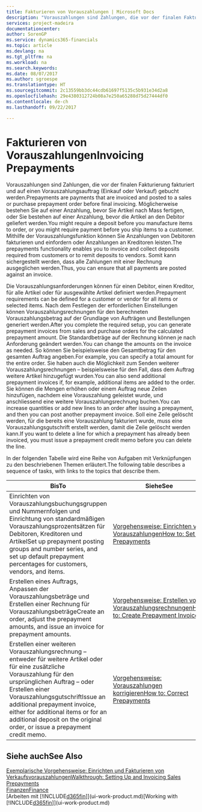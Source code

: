 ```yaml
---
title: Fakturieren von Vorauszahlungen | Microsoft Docs
description: "Vorauszahlungen sind Zahlungen, die vor der finalen Fakturierung fakturiert und auf einen Vorauszahlungsauftrag (Einkauf oder Verkauf) gebucht werden. Möglicherweise bestehen Sie auf einer Anzahlung, bevor Sie Artikel nach Mass fertigen, oder Sie bestehen auf einer Anzahlung, bevor die Artikel an den Debitor geliefert werden. Mithilfe der Vorauszahlungsfunktion können Sie Anzahlungen von Debitoren fakturieren und einfordern oder Anzahlungen an Kreditoren leisten. Somit kann sichergestellt werden, dass alle Zahlungen mit einer Rechnung ausgeglichen werden."
services: project-madeira
documentationcenter: 
author: SorenGP
ms.service: dynamics365-financials
ms.topic: article
ms.devlang: na
ms.tgt_pltfrm: na
ms.workload: na
ms.search.keywords: 
ms.date: 08/07/2017
ms.author: sgroespe
ms.translationtype: HT
ms.sourcegitcommit: 2c13559bb3dc44cdb61697f5135c5b931e34d2a8
ms.openlocfilehash: 29e4380312724b08a7e250a65288d75d27444df0
ms.contentlocale: de-ch
ms.lasthandoff: 09/22/2017

---
```

# <a name="invoicing-prepayments"></a><span data-ttu-id="82643-106">Fakturieren von Vorauszahlungen</span><span class="sxs-lookup"><span data-stu-id="82643-106">Invoicing Prepayments</span></span>
<span data-ttu-id="82643-107">Vorauszahlungen sind Zahlungen, die vor der finalen Fakturierung fakturiert und auf einen Vorauszahlungsauftrag (Einkauf oder Verkauf) gebucht werden.</span><span class="sxs-lookup"><span data-stu-id="82643-107">Prepayments are payments that are invoiced and posted to a sales or purchase prepayment order before final invoicing.</span></span> <span data-ttu-id="82643-108">Möglicherweise bestehen Sie auf einer Anzahlung, bevor Sie Artikel nach Mass fertigen, oder Sie bestehen auf einer Anzahlung, bevor die Artikel an den Debitor geliefert werden.</span><span class="sxs-lookup"><span data-stu-id="82643-108">You might require a deposit before you manufacture items to order, or you might require payment before you ship items to a customer.</span></span> <span data-ttu-id="82643-109">Mithilfe der Vorauszahlungsfunktion können Sie Anzahlungen von Debitoren fakturieren und einfordern oder Anzahlungen an Kreditoren leisten.</span><span class="sxs-lookup"><span data-stu-id="82643-109">The prepayments functionality enables you to invoice and collect deposits required from customers or to remit deposits to vendors.</span></span> <span data-ttu-id="82643-110">Somit kann sichergestellt werden, dass alle Zahlungen mit einer Rechnung ausgeglichen werden.</span><span class="sxs-lookup"><span data-stu-id="82643-110">Thus, you can ensure that all payments are posted against an invoice.</span></span>  

 <span data-ttu-id="82643-111">Die Vorauszahlungsanforderungen können für einen Debitor, einen Kreditor, für alle Artikel oder für ausgewählte Artikel definiert werden.</span><span class="sxs-lookup"><span data-stu-id="82643-111">Prepayment requirements can be defined for a customer or vendor for all items or selected items.</span></span> <span data-ttu-id="82643-112">Nach dem Festlegen der erforderlichen Einstellungen können Vorauszahlungsrechnungen für den berechneten Vorauszahlungsbetrag auf der Grundlage von Aufträgen und Bestellungen generiert werden.</span><span class="sxs-lookup"><span data-stu-id="82643-112">After you complete the required setup, you can generate prepayment invoices from sales and purchase orders for the calculated prepayment amount.</span></span> <span data-ttu-id="82643-113">Die Standardbeträge auf der Rechnung können je nach Anforderung geändert werden.</span><span class="sxs-lookup"><span data-stu-id="82643-113">You can change the amounts on the invoice as needed.</span></span> <span data-ttu-id="82643-114">So können Sie beispielsweise den Gesamtbetrag für den gesamten Auftrag angeben.</span><span class="sxs-lookup"><span data-stu-id="82643-114">For example, you can specify a total amount for the entire order.</span></span> <span data-ttu-id="82643-115">Sie haben auch die Möglichkeit zum Senden weiterer Vorauszahlungsrechnungen – beispielsweise für den Fall, dass dem Auftrag weitere Artikel hinzugefügt wurden.</span><span class="sxs-lookup"><span data-stu-id="82643-115">You can also send additional prepayment invoices if, for example, additional items are added to the order.</span></span> <span data-ttu-id="82643-116">Sie können die Mengen erhöhen oder einem Auftrag neue Zeilen hinzufügen, nachdem eine Vorauszahlung geleistet wurde, und anschliessend eine weitere Vorauszahlungsrechnung buchen.</span><span class="sxs-lookup"><span data-stu-id="82643-116">You can increase quantities or add new lines to an order after issuing a prepayment, and then you can post another prepayment invoice.</span></span> <span data-ttu-id="82643-117">Soll eine Zeile gelöscht werden, für die bereits eine Vorauszahlung fakturiert wurde, muss eine Vorauszahlungsgutschrift erstellt werden, damit die Zeile gelöscht werden kann.</span><span class="sxs-lookup"><span data-stu-id="82643-117">If you want to delete a line for which a prepayment has already been invoiced, you must issue a prepayment credit memo before you can delete the line.</span></span>  

 <span data-ttu-id="82643-118">In der folgenden Tabelle wird eine Reihe von Aufgaben mit Verknüpfungen zu den beschriebenen Themen erläutert.</span><span class="sxs-lookup"><span data-stu-id="82643-118">The following table describes a sequence of tasks, with links to the topics that describe them.</span></span>

|<span data-ttu-id="82643-119">**Bis**</span><span class="sxs-lookup"><span data-stu-id="82643-119">**To**</span></span>|<span data-ttu-id="82643-120">**Siehe**</span><span class="sxs-lookup"><span data-stu-id="82643-120">**See**</span></span>|  
|------------|-------------|  
|<span data-ttu-id="82643-121">Einrichten von Vorauszahlungsbuchungsgruppen und Nummernfolgen und Einrichtung von standardmäßigen Vorauszahlungsprozentsätzen für Debitoren, Kreditoren und Artikel</span><span class="sxs-lookup"><span data-stu-id="82643-121">Set up prepayment posting groups and number series, and set up default prepayment percentages for customers, vendors, and items.</span></span>|[<span data-ttu-id="82643-122">Vorgehensweise: Einrichten von Vorauszahlungen</span><span class="sxs-lookup"><span data-stu-id="82643-122">How to: Set Up Prepayments</span></span>](finance-set-up-prepayments.md)|
|<span data-ttu-id="82643-123">Erstellen eines Auftrags, Anpassen der Vorauszahlungsbeträge und Erstellen einer Rechnung für Vorauszahlungsbeträge</span><span class="sxs-lookup"><span data-stu-id="82643-123">Create an order, adjust the prepayment amounts, and issue an invoice for prepayment amounts.</span></span>|[<span data-ttu-id="82643-124">Vorgehensweise: Erstellen von Vorauszahlungsrechnungen</span><span class="sxs-lookup"><span data-stu-id="82643-124">How to: Create Prepayment Invoices</span></span>](finance-how-to-create-prepayment-invoices.md)|  
|<span data-ttu-id="82643-125">Erstellen einer weiteren Vorauszahlungsrechnung – entweder für weitere Artikel oder für eine zusätzliche Vorauszahlung für den ursprünglichen Auftrag – oder Erstellen einer Vorauszahlungsgutschrift</span><span class="sxs-lookup"><span data-stu-id="82643-125">Issue an additional prepayment invoice, either for additional items or for an additional deposit on the original order, or issue a prepayment credit memo.</span></span>|[<span data-ttu-id="82643-126">Vorgehensweise: Vorauszahlungen korrigieren</span><span class="sxs-lookup"><span data-stu-id="82643-126">How to: Correct Prepayments</span></span>](finance-how-to-correct-prepayments.md)|  

## <a name="see-also"></a><span data-ttu-id="82643-127">Siehe auch</span><span class="sxs-lookup"><span data-stu-id="82643-127">See Also</span></span>  
[<span data-ttu-id="82643-128">Exemplarische Vorgehensweise: Einrichten und Fakturieren von Verkaufsvorauszahlungen</span><span class="sxs-lookup"><span data-stu-id="82643-128">Walkthrough: Setting Up and Invoicing Sales Prepayments</span></span>](walkthrough-setting-up-and-invoicing-sales-prepayments.md)  
[<span data-ttu-id="82643-129">Finanzen</span><span class="sxs-lookup"><span data-stu-id="82643-129">Finance</span></span>](finance.md)  
<span data-ttu-id="82643-130">[Arbeiten mit [!INCLUDE[d365fin](includes/d365fin_md.md)]](ui-work-product.md)</span><span class="sxs-lookup"><span data-stu-id="82643-130">[Working with [!INCLUDE[d365fin](includes/d365fin_md.md)]](ui-work-product.md)</span></span>

